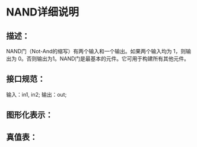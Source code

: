 # NAND详细说明

## 描述：

NAND门（Not-And的缩写）有两个输入和一个输出。如果两个输入均为 1，则输出为 0。否则输出为1。NAND门是最基本的元件。它可用于构建所有其他元件。

## 接口规范：

输入：in1,  in2;
输出：out;

## 图形化表示：

## 真值表：


